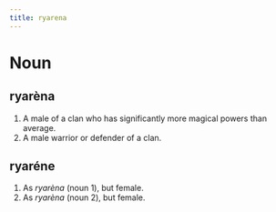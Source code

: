 ```yaml
---
title: ryarena
---
```


Noun
================================

ryarèna
----------------

1. A male of a clan who has significantly more magical powers than average.
2. A male warrior or defender of a clan.

ryaréne
----------------

1. As *ryarèna* (noun 1), but female.
1. As *ryarèna* (noun 2), but female.
